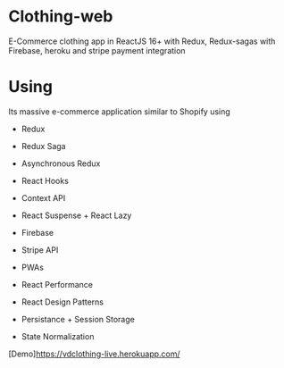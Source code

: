 # Clothing-web
E-Commerce clothing app in ReactJS 16+ with Redux, Redux-sagas with Firebase, heroku and stripe payment integration

# Using
Its massive e-commerce application similar to Shopify using 
- Redux

- Redux Saga

- Asynchronous Redux

- React Hooks

- Context API

- React Suspense + React Lazy

- Firebase

- Stripe API

- PWAs

- React Performance

- React Design Patterns

- Persistance + Session Storage

- State Normalization



[Demo]https://vdclothing-live.herokuapp.com/
